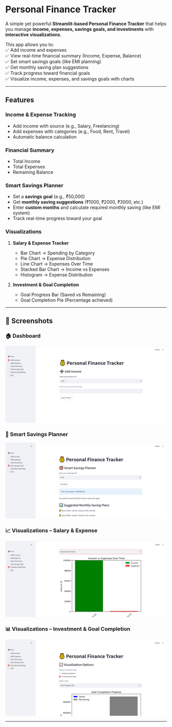 #  Personal Finance Tracker  

A simple yet powerful **Streamlit-based Personal Finance Tracker** that helps you manage **income, expenses, savings goals, and investments** with **interactive visualizations**.  

This app allows you to:  
✅ Add income and expenses  
✅ View real-time financial summary (Income, Expense, Balance)  
✅ Set smart savings goals (like EMI planning)  
✅ Get monthly saving plan suggestions  
✅ Track progress toward financial goals  
✅ Visualize income, expenses, and savings goals with charts  

---

##  Features  

###  Income & Expense Tracking  
- Add income with source (e.g., Salary, Freelancing)  
- Add expenses with categories (e.g., Food, Rent, Travel)  
- Automatic balance calculation  

###  Financial Summary  
- Total Income  
- Total Expenses  
- Remaining Balance  

###  Smart Savings Planner  
- Set a **savings goal** (e.g., ₹50,000)  
- Get **monthly saving suggestions** (₹1000, ₹2000, ₹3000, etc.)  
- Enter **custom months** and calculate required monthly saving (like EMI system)  
- Track real-time progress toward your goal  

###  Visualizations  
1. **Salary & Expense Tracker**  
   -  Bar Chart → Spending by Category  
   -  Pie Chart → Expense Distribution  
   -  Line Chart → Expenses Over Time  
   -  Stacked Bar Chart → Income vs Expenses  
   -  Histogram → Expense Distribution  

2. **Investment & Goal Completion**  
   -  Goal Progress Bar (Saved vs Remaining)  
   -  Goal Completion Pie (Percentage achieved)  

---

## 📸 Screenshots  

### 🏠 Dashboard  
![Dashboard](Capture.PNG)  

### 🎯 Smart Savings Planner  
![Smart Savings Planner](Capture20.PNG)  

### 📈 Visualizations – Salary & Expense  
![Visualization 1](Capture10.PNG)  

### 📊 Visualizations – Investment & Goal Completion  
![Visualization 2](Capture100.PNG)  

---
